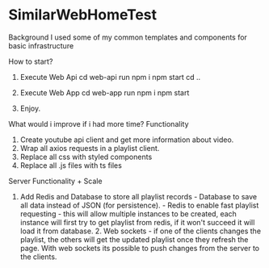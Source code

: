 # SimilarWebHomeTest
Background
I used some of my common templates and components for basic infrastructure

How to start?
1. Execute Web Api
cd web-api
run npm i
npm start
cd .. 

2. Execute Web App
cd web-app
run npm i
npm start

3. Enjoy.

What would i improve if i had more time?
Functionality
  1. Create youtube api client and get more information about video.
  2. Wrap all axios requests in a playlist client.
  3. Replace all css with styled components
  4. Replace all .js files with ts files
  
Server Functionality + Scale
  1. Add Redis and Database to store all playlist records
    - Database to save all data instead of JSON (for persistence).
    - Redis to enable fast playlist requesting - this will allow multiple instances to be created, each instance will first try to get playlist from redis, if it won't succeed it will load it from database.
    2. Web sockets - if one of the clients changes the playlist, the others will get the updated playlist once they refresh the page. With web sockets its possible to push changes from the server to the clients.
